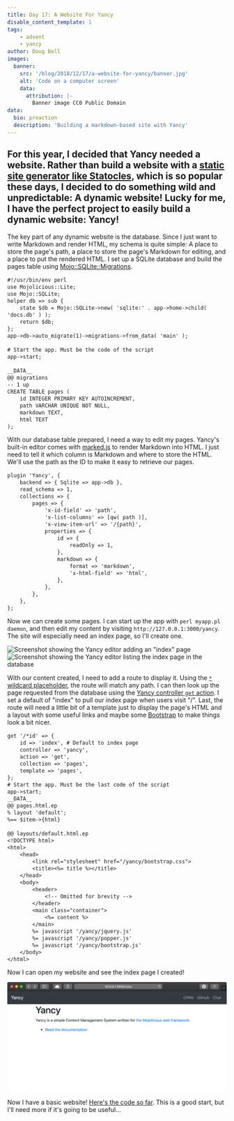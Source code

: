 ```yaml
---
title: Day 17: A Website For Yancy
disable_content_template: 1
tags:
    - advent
    - yancy
author: Doug Bell
images:
  banner:
    src: '/blog/2018/12/17/a-website-for-yancy/banner.jpg'
    alt: 'Code on a computer screen'
    data:
      attribution: |-
        Banner image CC0 Public Domain
data:
  bio: preaction
  description: 'Building a markdown-based site with Yancy'
---
```


For this year, I decided that Yancy needed a website. Rather than build
a website with a [static site generator like
Statocles](http://preaction.me/statocles), which is so popular these
days, I decided to do something wild and unpredictable: A dynamic
website! Lucky for me, I have the perfect project to easily build
a dynamic website: Yancy!
---

The key part of any dynamic website is the database. Since I just want
to write Markdown and render HTML, my schema is quite simple: A place to
store the page's path, a place to store the page's Markdown for editing,
and a place to put the rendered HTML. I set up a SQLite database and
build the pages table using
[Mojo::SQLite::Migrations](https://metacpan.org/pod/Mojo::SQLite::Migrations).

    #!/usr/bin/env perl
    use Mojolicious::Lite;
    use Mojo::SQLite;
    helper db => sub {
        state $db = Mojo::SQLite->new( 'sqlite:' . app->home->child( 'docs.db' ) );
        return $db;
    };
    app->db->auto_migrate(1)->migrations->from_data( 'main' );

    # Start the app. Must be the code of the script
    app->start;

    __DATA__
    @@ migrations
    -- 1 up
    CREATE TABLE pages (
        id INTEGER PRIMARY KEY AUTOINCREMENT,
        path VARCHAR UNIQUE NOT NULL,
        markdown TEXT,
        html TEXT
    );

With our database table prepared, I need a way to edit my pages. Yancy's
built-in editor comes with [marked.js](https://marked.js.org/) to render
Markdown into HTML. I just need to tell it which column is Markdown and
where to store the HTML. We'll use the path as the ID to make it easy to
retrieve our pages.

    plugin 'Yancy', {
        backend => { Sqlite => app->db },
        read_schema => 1,
        collections => {
            pages => {
                'x-id-field' => 'path',
                'x-list-columns' => [qw( path )],
                'x-view-item-url' => '/{path}',
                properties => {
                    id => {
                        readOnly => 1,
                    },
                    markdown => {
                        format => 'markdown',
                        'x-html-field' => 'html',
                    },
                },
            },
        },
    };

Now we can create some pages. I can start up the app with `perl myapp.pl
daemon`, and then edit my content by visiting
`http://127.0.0.1:3000/yancy`. The site will especially need an index
page, so I'll create one.

![Screenshot showing the Yancy editor adding an "index"
page](edit-index.png)
![Screenshot showing the Yancy editor listing the index page in the
database](list-index.png)

With our content created, I need to add a route to display it. Using the
[`*` wildcard
placeholder](https://mojolicious.org/perldoc/Mojolicious/Guides/Routing#Wildcard-placeholders),
the route will match any path. I can then look up the page requested
from the database using the [Yancy controller `get`
action](https://metacpan.org/pod/Yancy::Controller::Yancy/get). I set
a default of "index" to pull our index page when users visit "/". Last,
the route will need a little bit of a template just to display the
page's HTML and a layout with some useful links and maybe some
[Bootstrap](http://getbootstrap.com) to make things look a bit nicer.

    get '/*id' => {
        id => 'index', # Default to index page
        controller => 'yancy',
        action => 'get',
        collection => 'pages',
        template => 'pages',
    };
    # Start the app. Must be the last code of the script
    app->start;
    __DATA__
    @@ pages.html.ep
    % layout 'default';
    %== $item->{html}

    @@ layouts/default.html.ep
    <!DOCTYPE html>
    <html>
        <head>
            <link rel="stylesheet" href="/yancy/bootstrap.css">
            <title><%= title %></title>
        </head>
        <body>
            <header>
                <!-- Omitted for brevity -->
            </header>
            <main class="container">
                <%= content %>
            </main>
            %= javascript '/yancy/jquery.js'
            %= javascript '/yancy/popper.js'
            %= javascript '/yancy/bootstrap.js'
        </body>
    </html>

Now I can open my website and see the index page I created!

![Screenshot showing the index page for the site](view-index.png)

Now I have a basic website! [Here's the code so far](myapp.pl). This is
a good start, but I'll need more if it's going to be useful...
